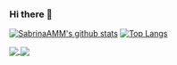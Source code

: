 ### Hi there 👋

<!--
**SabrinaAMM/SabrinaAMM** is a ✨ _special_ ✨ repository because its `README.md` (this file) appears on your GitHub profile.

Here are some ideas to get you started:

- 🔭 I’m currently working on ...
- 🌱 I’m currently learning ...
- 👯 I’m looking to collaborate on ...
- 🤔 I’m looking for help with ...
- 💬 Ask me about ...
- 📫 How to reach me: ...
- 😄 Pronouns: ...
- ⚡ Fun fact: ...
-->
[![SabrinaAMM's github stats](https://github-readme-stats.vercel.app/api?username=SabrinaAMM&hide=stars,prs&show_icons=true&theme=radical)](https://github.com/SabrinaAMM/github-readme-stats)
[![Top Langs](https://github-readme-stats.vercel.app/api/top-langs/?username=SabrinaAMM)](https://github.com/SabrinaAMM/github-readme-stats)


<a href="https://github.com/SabrinaAMM/github-readme-stats">
  <img align="center" src="https://github-readme-stats.vercel.app/api/pin/?username=SabrinaAMM&&hide=stars,prs&show_icons=true&theme=radical" />
</a>
<a href="https://github.com/SabrinaAMM/github-readme-stats">
  <img align="center" src="https://github-readme-stats.vercel.app/api/top-langs/?username=SabrinaAMM" />
</a>
